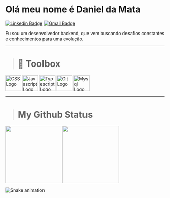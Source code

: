 # Olá meu nome é Daniel da Mata

[![Linkedin Badge](https://img.shields.io/badge/-Daniel%20da%20Mata-blue?style=flat-square&logo=Linkedin&logoColor=white)](https://www.linkedin.com/in/daniel-da-mata-soares-46359325a/)
[![Gmail Badge](https://img.shields.io/badge/-Email-c14438?style=flat-square&logo=Gmail&logoColor=white)](mailto:danieldamata.soares@gmail.com)

Eu sou um desenvolvedor backend, que vem buscando desafios constantes e conhecimentos para uma evolução.

--------

># 🧰 Toolbox

<img src="https://cdn.worldvectorlogo.com/logos/css-3.svg" alt="CSS Logo" width="50" height="50"/>&nbsp;<img src="https://cdn.worldvectorlogo.com/logos/logo-javascript.svg" alt="Javascript Logo" width="50" height="50"/>&nbsp;<img src="https://cdn.worldvectorlogo.com/logos/typescript.svg" alt="Typescript Logo" width="50" height="50"/>&nbsp;<img src="https://cdn.worldvectorlogo.com/logos/git-icon.svg" alt="Git Logo" width="50" height="50"/>&nbsp;<img src="https://cdn.worldvectorlogo.com/logos/mysql-6.svg" alt="Mysql Logo" width="50" height="50"/>


--------


># My Github Status

<img height="180em" src="https://github-readme-stats.vercel.app/api?username=daniel-damata&show_icons=true&theme=dracula"/><img height="180em" src="https://github-readme-stats.vercel.app/api/top-langs/?username=daniel-damata&layout=compact&langs_count=6&theme=dracula"/>

![Snake animation](https://github.com/Idalvo/Idalvo/blob/output/github-contribution-grid-snake.svg)
